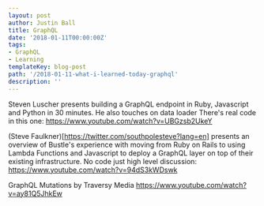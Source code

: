 ```yaml
---
layout: post
author: Justin Ball
title: GraphQL
date: '2018-01-11T00:00:00Z'
tags:
- GraphQL
- Learning
templateKey: blog-post
path: '/2018-01-11-what-i-learned-today-graphql'
description: ''
---
```




Steven Luscher presents building a GraphQL endpoint in Ruby, Javascript and Python in 30 minutes. He also touches on data loader There's real code in this one:
https://www.youtube.com/watch?v=UBGzsb2UkeY

(Steve Faulkner)[https://twitter.com/southpolesteve?lang=en] presents an overview of Bustle's experience with moving from Ruby on Rails to using Lambda Functions and Javascript to deploy a GraphQL layer on top of their existing infrastructure. No code just high level discussion:
https://www.youtube.com/watch?v=94dS3kWDswk

GraphQL Mutations by Traversy Media
https://www.youtube.com/watch?v=ay81Q5JhkEw